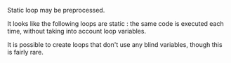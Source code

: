 Static loop may be preprocessed.

It looks like the following loops are static : the same code is executed each time, without taking into account loop variables.

<?php

// Static loop
$total = 0;
for($i = 0; $i < 10; $i++) {
    $total += $i;
}

// Non-Static loop (the loop depends on the size of the array)
$n = count($array);
for($i = 0; $i < $n; $i++) {
    $total += $i;
}

?>

It is possible to create loops that don't use any blind variables, though this is fairly rare.  